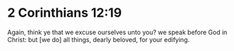 # 2 Corinthians 12:19

Again, think ye that we excuse ourselves unto you? we speak before God in Christ: but [we do] all things, dearly beloved, for your edifying.